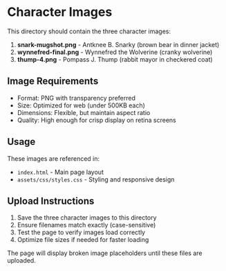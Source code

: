 # Character Images

This directory should contain the three character images:

1. **snark-mugshot.png** - Antknee B. Snarky (brown bear in dinner jacket)
2. **wynnefred-final.png** - Wynnefred the Wolverine (cranky wolverine)
3. **thump-4.png** - Pompass J. Thump (rabbit mayor in checkered coat)

## Image Requirements

- Format: PNG with transparency preferred
- Size: Optimized for web (under 500KB each)
- Dimensions: Flexible, but maintain aspect ratio
- Quality: High enough for crisp display on retina screens

## Usage

These images are referenced in:
- `index.html` - Main page layout
- `assets/css/styles.css` - Styling and responsive design

## Upload Instructions

1. Save the three character images to this directory
2. Ensure filenames match exactly (case-sensitive)
3. Test the page to verify images load correctly
4. Optimize file sizes if needed for faster loading

The page will display broken image placeholders until these files are uploaded.